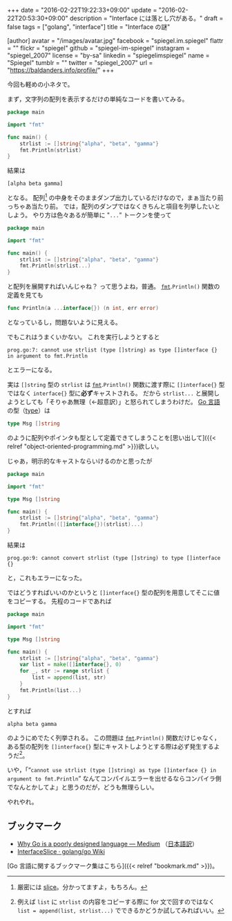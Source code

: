 +++
date = "2016-02-22T19:22:33+09:00"
update = "2016-02-22T20:53:30+09:00"
description = "Interface には落とし穴がある。"
draft = false
tags = ["golang", "interface"]
title = "Interface の謎"

[author]
  avatar = "/images/avatar.jpg"
  facebook = "spiegel.im.spiegel"
  flattr = ""
  flickr = "spiegel"
  github = "spiegel-im-spiegel"
  instagram = "spiegel_2007"
  license = "by-sa"
  linkedin = "spiegelimspiegel"
  name = "Spiegel"
  tumblr = ""
  twitter = "spiegel_2007"
  url = "https://baldanders.info/profile/"
+++

今回も軽めの小ネタで。

まず，文字列の配列を表示するだけの単純なコードを書いてみる。

```go
package main

import "fmt"

func main() {
    strlist := []string{"alpha", "beta", "gamma"}
    fmt.Println(strlist)
}
```

結果は

```text
[alpha beta gamma]
```

となる。
配列[^s] の中身をそのままダンプ出力しているだけなので，まぁ当たり前っちゃあ当たり前。
では，配列のダンプではなくきちんと項目を列挙したいとしよう。
やり方は色々あるが簡単に "`...`” トークンを使って

[^s]: 厳密には [slice]。分かってますよ，もちろん。

```go
package main

import "fmt"

func main() {
    strlist := []string{"alpha", "beta", "gamma"}
    fmt.Println(strlist...)
}
```

と配列を展開すればいんじゃね？ って思うよね，普通。
[`fmt`].`Println()` 関数の定義を見ても

```go
func Println(a ...interface{}) (n int, err error)
```

となっているし，問題ないように見える。

でもこれはうまくいかない。
これを実行しようとすると

```text
prog.go:7: cannot use strlist (type []string) as type []interface {} in argument to fmt.Println
```

とエラーになる。

実は `[]string` 型の `strlist` は [`fmt`].`Println()` 関数に渡す際に `[]interface{}` 型ではなく `interface{}` 型に**必ず**キャストされる。
だから `strlist...` と展開しようとしても「そりゃあ無理（←超意訳）」と怒られてしまうわけだ。
[Go 言語]の型（[type]）は

```go
type Msg []string
```

のように配列やポインタも型として定義できてしまうことを[思い出して]({{< relref "object-oriented-programming.md" >}})欲しい。

じゃあ，明示的なキャストならいけるのかと思ったが

```go
package main

import "fmt"

type Msg []string

func main() {
    strlist := []string{"alpha", "beta", "gamma"}
    fmt.Println(([]interface{})(strlist)...)
}
```

結果は

```text
prog.go:9: cannot convert strlist (type []string) to type []interface {}
```

と，これもエラーになった。

ではどうすればいいのかというと `[]interface{}` 型の配列を用意してそこに値をコピーする。
先程のコードであれば

```go
package main

import "fmt"

type Msg []string

func main() {
    strlist := []string{"alpha", "beta", "gamma"}
    var list = make([]interface{}, 0)
    for _, str := range strlist {
        list = append(list, str)
    }
    fmt.Println(list...)
}
```

とすれば

```text
alpha beta gamma
```

のようにめでたく列挙される。
この問題は [`fmt`].`Println()` 関数だけじゃなく，ある型の配列を `[]interface{}` 型にキャストしようとする際は必ず発生するようだ[^c]。

[^c]: 例えば `list` に `strlist` の内容をコピーする際に for 文で回すのではなく `list = append(list, strlist...)` でできるかどうか試してみればいい。

いや，「“`cannot use strlist (type []string) as type []interface {} in argument to fmt.Println`” なんてコンパイルエラーを出せるならコンパイラ側でなんとかしてよ」と思うのだが，どうも無理らしい。

やれやれ。

## ブックマーク

- [Why Go is a poorly designed language — Medium](https://medium.com/@tucnak/why-go-is-a-poorly-designed-language-1cc04e5daf2#.ucutrogyz) （[日本語訳](http://postd.cc/why-go-is-a-poorly-designed-language/)）
- [InterfaceSlice · golang/go Wiki](https://github.com/golang/go/wiki/InterfaceSlice)

[Go 言語に関するブックマーク集はこちら]({{< relref "bookmark.md" >}})。

[Go 言語]: https://golang.org/ "The Go Programming Language"
[slice]: http://golang.org/ref/spec#Slice_types
[`fmt`]: https://golang.org/pkg/fmt/ "fmt - The Go Programming Language"
[type]: https://golang.org/ref/spec#Properties_of_types_and_values "Properties of types and values"
